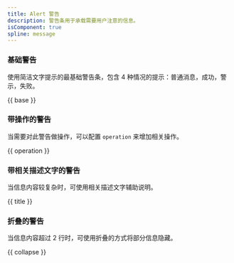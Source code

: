 ```yaml
---
title: Alert 警告
description: 警告条用于承载需要用户注意的信息。
isComponent: true
spline: message
---
```


### 基础警告

使用简洁文字提示的最基础警告条，包含 4 种情况的提示：普通消息，成功，警示，失败。

{{ base }}

### 带操作的警告

当需要对此警告做操作，可以配置 `operation` 来增加相关操作。

{{ operation }}

### 带相关描述文字的警告

当信息内容较复杂时，可使用相关描述文字辅助说明。

{{ title }}

### 折叠的警告

当信息内容超过 2 行时，可使用折叠的方式将部分信息隐藏。

{{ collapse }}
